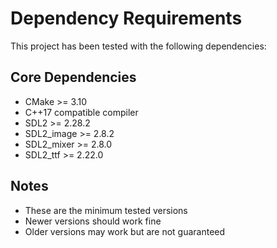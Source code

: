 # Dependency Requirements

This project has been tested with the following dependencies:

## Core Dependencies
- CMake >= 3.10
- C++17 compatible compiler
- SDL2 >= 2.28.2
- SDL2_image >= 2.8.2
- SDL2_mixer >= 2.8.0
- SDL2_ttf >= 2.22.0

## Notes
- These are the minimum tested versions
- Newer versions should work fine
- Older versions may work but are not guaranteed